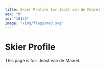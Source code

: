 ```yaml
---
title: Skier Profile for Joost van de Maarel
sex: "M"
id: "18135"
image: "/img/flags/ned.svg" 
---
```


# Skier Profile

This page is for: Joost van de Maarel.
    